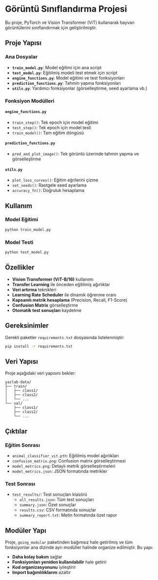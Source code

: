 # Görüntü Sınıflandırma Projesi

Bu proje, PyTorch ve Vision Transformer (ViT) kullanarak hayvan görüntülerini sınıflandırmak için geliştirilmiştir.

## Proje Yapısı

### Ana Dosyalar

- **`train_model.py`**: Model eğitimi için ana script
- **`test_model.py`**: Eğitilmiş modeli test etmek için script
- **`engine_functions.py`**: Model eğitimi ve test fonksiyonları
- **`prediction_functions.py`**: Tahmin yapma fonksiyonları
- **`utils.py`**: Yardımcı fonksiyonlar (görselleştirme, seed ayarlama vb.)

### Fonksiyon Modülleri

#### `engine_functions.py`
- `train_step()`: Tek epoch için model eğitimi
- `test_step()`: Tek epoch için model testi
- `train_model()`: Tam eğitim döngüsü

#### `prediction_functions.py`
- `pred_and_plot_image()`: Tek görüntü üzerinde tahmin yapma ve görselleştirme

#### `utils.py`
- `plot_loss_curves()`: Eğitim eğrilerini çizme
- `set_seeds()`: Rastgele seed ayarlama
- `accuracy_fn()`: Doğruluk hesaplama

## Kullanım

### Model Eğitimi
```python
python train_model.py
```

### Model Testi
```python
python test_model.py
```

## Özellikler

- **Vision Transformer (ViT-B/16)** kullanımı
- **Transfer Learning** ile önceden eğitilmiş ağırlıklar
- **Veri artırma** teknikleri
- **Learning Rate Scheduler** ile dinamik öğrenme oranı
- **Kapsamlı metrik hesaplama** (Precision, Recall, F1-Score)
- **Confusion Matrix** görselleştirme
- **Otomatik test sonuçları** kaydetme

## Gereksinimler

Gerekli paketler `requirements.txt` dosyasında listelenmiştir:

```bash
pip install -r requirements.txt
```

## Veri Yapısı

Proje aşağıdaki veri yapısını bekler:

```
yazlab-data/
├── train/
│   ├── class1/
│   ├── class2/
│   └── ...
└── val/
    ├── class1/
    ├── class2/
    └── ...
```

## Çıktılar

### Eğitim Sonrası
- `animal_classifier_vit.pth`: Eğitilmiş model ağırlıkları
- `confusion_matrix.png`: Confusion matrix görselleştirmesi
- `model_metrics.png`: Detaylı metrik görselleştirmeleri
- `model_metrics.json`: JSON formatında metrikler

### Test Sonrası
- `test_results/`: Test sonuçları klasörü
  - `all_results.json`: Tüm test sonuçları
  - `summary.json`: Özet sonuçlar
  - `results.csv`: CSV formatında sonuçlar
  - `summary_report.txt`: Metin formatında özet rapor

## Modüler Yapı

Proje, `going_modular` paketinden bağımsız hale getirilmiş ve tüm fonksiyonlar ana dizinde ayrı modüller halinde organize edilmiştir. Bu yapı:

- **Daha kolay bakım** sağlar
- **Fonksiyonları yeniden kullanılabilir** hale getirir
- **Kod organizasyonunu** iyileştirir
- **Import bağımlılıklarını** azaltır
